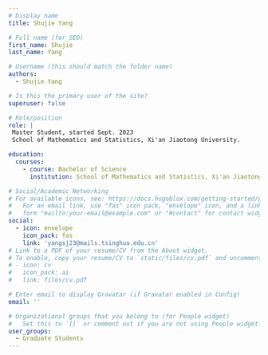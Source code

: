 ```yaml
---
# Display name
title: Shujie Yang

# Full name (for SEO)
first_name: Shujie 
last_name: Yang

# Username (this should match the folder name)
authors:
  - Shujie Yang

# Is this the primary user of the site?
superuser: false

# Role/position
role: |
 Master Student, started Sept. 2023
 School of Mathematics and Statistics, Xi'an Jiaotong University.

education:
  courses:
    - course: Bachelor of Science
      institution: School of Mathematics and Statistics, Xi'an Jiaotong University

# Social/Academic Networking
# For available icons, see: https://docs.hugoblox.com/getting-started/page-builder/#icons
#   For an email link, use "fas" icon pack, "envelope" icon, and a link in the
#   form "mailto:your-email@example.com" or "#contact" for contact widget.
social:
  - icon: envelope
    icon_pack: fas
    link: 'yangsj23@mails.tsinghua.edu.cn'
# Link to a PDF of your resume/CV from the About widget.
# To enable, copy your resume/CV to `static/files/cv.pdf` and uncomment the lines below.
# - icon: cv
#   icon_pack: ai
#   link: files/cv.pdf

# Enter email to display Gravatar (if Gravatar enabled in Config)
email: ''

# Organizational groups that you belong to (for People widget)
#   Set this to `[]` or comment out if you are not using People widget.
user_groups:
  - Graduate Students
---
```

